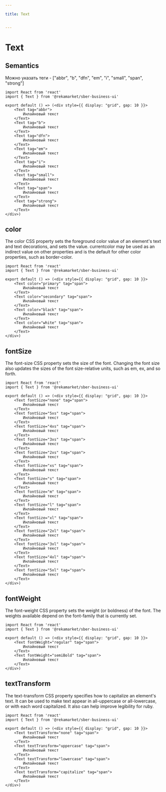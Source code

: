 ```yaml
---

title: Text


---
```


# Text

## Semantics
Можно указать теги - ["abbr", "b", "dfn", "em", "i", "small", "span", "strong"]

```tsx
import React from 'react'
import { Text } from '@rekamarket/sber-business-ui'

export default () => (<div style={{ display: "grid", gap: 10 }}>
	<Text tag="abbr">
		Инлайновый текст
	</Text>
	<Text tag="b">
		Инлайновый текст
	</Text>
	<Text tag="dfn">
		Инлайновый текст
	</Text>
	<Text tag="em">
		Инлайновый текст
	</Text>
	<Text tag="i">
		Инлайновый текст
	</Text>
	<Text tag="small">
		Инлайновый текст
	</Text>
	<Text tag="span">
		Инлайновый текст
	</Text>
	<Text tag="strong">
		Инлайновый текст
	</Text>
</div>)
```

## color
The color CSS property sets the foreground color value of an element's text and text decorations, and sets the <currentcolor> value. currentcolor may be used as an indirect value on other properties and is the default for other color properties, such as border-color.

```tsx
import React from 'react'
import { Text } from '@rekamarket/sber-business-ui'

export default () => (<div style={{ display: "grid", gap: 10 }}>
	<Text color="primary" tag="span">
		Инлайновый текст
	</Text>
	<Text color="secondary" tag="span">
		Инлайновый текст
	</Text>
	<Text color="black" tag="span">
		Инлайновый текст
	</Text>
	<Text color="white" tag="span">
		Инлайновый текст
	</Text>
</div>)
```

## fontSize
The font-size CSS property sets the size of the font. Changing the font size also updates the sizes of the font size-relative <length> units, such as em, ex, and so forth.

```tsx
import React from 'react'
import { Text } from '@rekamarket/sber-business-ui'

export default () => (<div style={{ display: "grid", gap: 10 }}>
	<Text fontSize="none" tag="span">
		Инлайновый текст
	</Text>
	<Text fontSize="5xs" tag="span">
		Инлайновый текст
	</Text>
	<Text fontSize="4xs" tag="span">
		Инлайновый текст
	</Text>
	<Text fontSize="3xs" tag="span">
		Инлайновый текст
	</Text>
	<Text fontSize="2xs" tag="span">
		Инлайновый текст
	</Text>
	<Text fontSize="xs" tag="span">
		Инлайновый текст
	</Text>
	<Text fontSize="s" tag="span">
		Инлайновый текст
	</Text>
	<Text fontSize="m" tag="span">
		Инлайновый текст
	</Text>
	<Text fontSize="l" tag="span">
		Инлайновый текст
	</Text>
	<Text fontSize="xl" tag="span">
		Инлайновый текст
	</Text>
	<Text fontSize="2xl" tag="span">
		Инлайновый текст
	</Text>
	<Text fontSize="3xl" tag="span">
		Инлайновый текст
	</Text>
	<Text fontSize="4xl" tag="span">
		Инлайновый текст
	</Text>
	<Text fontSize="5xl" tag="span">
		Инлайновый текст
	</Text>
</div>)
```

## fontWeight
The font-weight CSS property sets the weight (or boldness) of the font. The weights available depend on the font-family that is currently set.

```tsx
import React from 'react'
import { Text } from '@rekamarket/sber-business-ui'

export default () => (<div style={{ display: "grid", gap: 10 }}>
	<Text fontWeight="regular" tag="span">
		Инлайновый текст
	</Text>
	<Text fontWeight="semiBold" tag="span">
		Инлайновый текст
	</Text>
</div>)
```

## textTransform
The text-transform CSS property specifies how to capitalize an element's text. It can be used to make text appear in all-uppercase or all-lowercase, or with each word capitalized. It also can help improve legibility for ruby.

```tsx
import React from 'react'
import { Text } from '@rekamarket/sber-business-ui'

export default () => (<div style={{ display: "grid", gap: 10 }}>
	<Text textTransform="none" tag="span">
		Инлайновый текст
	</Text>
	<Text textTransform="uppercase" tag="span">
		Инлайновый текст
	</Text>
	<Text textTransform="lowercase" tag="span">
		Инлайновый текст
	</Text>
	<Text textTransform="capitalize" tag="span">
		Инлайновый текст
	</Text>
</div>)
```
